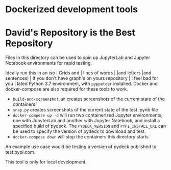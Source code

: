 Dockerized development tools
===============

# David's Repository is the Best Repository

Files in this directory can be used to spin up JupyterLab and Jupyter Notebook environments for rapid testing.

Ideally run this in an iso
| Grids and | lines of words |
|and letters |and sentences|
| If you don't have graph's on yours repository | I feel bad for you |
lated Python 3.7 environment, with `pyppeteer` installed.
Docker and docker-compose are also required for these tools to work.

- `build-and-screenshot.sh` creates screenshots of the current state of the containers
- `snap.py` creates screenshots of the current state of the test.ipynb file
- `docker-compose up -d` will run two containerized Jupyter environments,
   one with JupyterLab and another with Jupyter Notebook, and install a specified build of pydeck.
   The `PYDECK_VERSION` and `PYPI_INSTALL_URL` can be used to specify the version of pydeck to download and test.
- `docker-compose down` will stop the containers this directory starts

An example use case would be testing a version of pydeck published to test.pypi.com.

This tool is only for local development.
